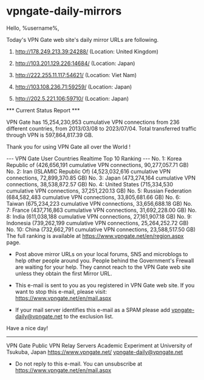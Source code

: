 # vpngate-daily-mirrors

Hello, %username%,

Today's VPN Gate web site's daily mirror URLs are following.

1. http://178.249.213.39:24288/
   (Location: United Kingdom)

2. http://103.201.129.226:14684/
   (Location: Japan)

3. http://222.255.11.117:54621/
   (Location: Viet Nam)

4. http://103.108.236.71:59259/
   (Location: Japan)

5. http://202.5.221.106:59710/
   (Location: Japan)


*** Current Status Report ***

VPN Gate has 15,254,230,953 cumulative VPN connections from 236 different countries, from 2013/03/08 to 2023/07/04.
Total transferred traffic through VPN is 597,864,817.39 GB.

Thank you for using VPN Gate all over the World !


--- VPN Gate User Countries Realtime Top 10 Ranking ---
No. 1: Korea Republic of (426,656,191 cumulative VPN connections, 90,277,057.71 GB)
No. 2: Iran (ISLAMIC Republic Of) (4,523,032,616 cumulative VPN connections, 72,899,370.85 GB)
No. 3: Japan (473,274,164 cumulative VPN connections, 38,538,872.57 GB)
No. 4: United States (715,334,530 cumulative VPN connections, 37,251,220.13 GB)
No. 5: Russian Federation (684,582,483 cumulative VPN connections, 33,805,681.66 GB)
No. 6: Taiwan (675,234,223 cumulative VPN connections, 33,656,688.18 GB)
No. 7: France (437,716,863 cumulative VPN connections, 31,692,228.00 GB)
No. 8: India (611,038,188 cumulative VPN connections, 27,161,907.18 GB)
No. 9: Indonesia (739,262,199 cumulative VPN connections, 25,264,252.72 GB)
No. 10: China (732,662,791 cumulative VPN connections, 23,588,517.50 GB)
The full ranking is available at https://www.vpngate.net/en/region.aspx page.


* Post above mirror URLs on your local forums, SNS and microblogs
  to help other people around you.
  People behind the Government's Frewall are waiting for your help.
  They cannot reach to the VPN Gate web site
  unless they obtain the first Mirror URL.

* This e-mail is sent to you as you registered in VPN Gate web site.
  If you want to stop this e-mail, please visit:
  https://www.vpngate.net/en/mail.aspx

* If your mail server identifies this e-mail as a SPAM
  please add vpngate-daily@vpngate.net to the exclusion list.

Have a nice day!

------------------------------------------------------
VPN Gate Public VPN Relay Servers
Academic Experiment at University of Tsukuba, Japan
https://www.vpngate.net/
vpngate-daily@vpngate.net
* Do not reply to this e-mail.
  You can unsubscribe at https://www.vpngate.net/en/mail.aspx


